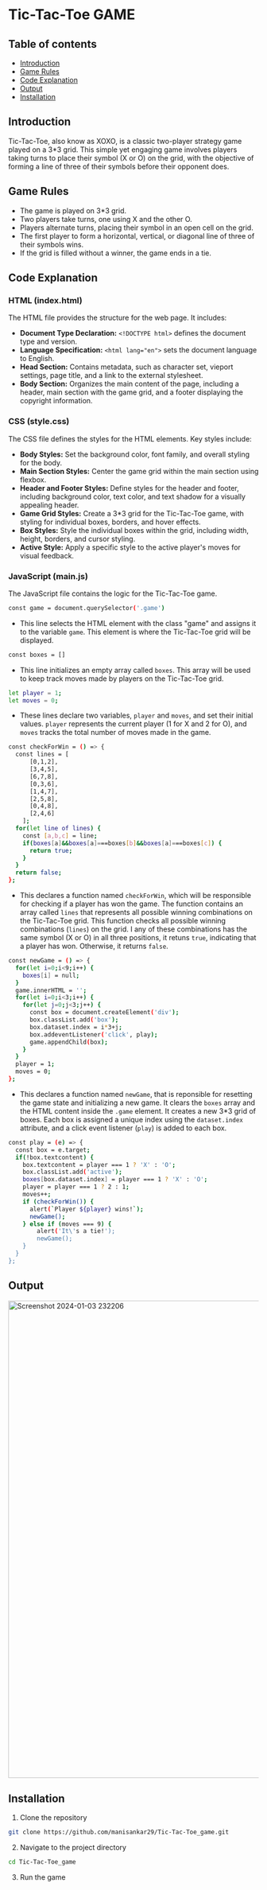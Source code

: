 # Tic-Tac-Toe GAME

## Table of contents

- [Introduction](#introduction)
- [Game Rules](#game-rules)
- [Code Explanation](#code-explanation)
- [Output](#output)
- [Installation](#installation)

## Introduction 

Tic-Tac-Toe, also know as XOXO, is a classic two-player strategy game played on a 3*3 grid. This simple yet engaging game involves players taking turns to place their symbol (X or O) on the grid, with the objective of forming a line of three of their symbols before their opponent does.

## Game Rules

- The game is played on 3*3 grid.
- Two players take turns, one using X and the other O.
- Players alternate turns, placing their symbol in an open cell on the grid.
- The first player to form a horizontal, vertical, or diagonal line of three of their symbols wins.
- If the grid is filled without a winner, the game ends in a tie.

## Code Explanation

### HTML (index.html)

The HTML file provides the structure for the web page. It includes:

- **Document Type Declaration:** `<!DOCTYPE html>` defines the document type and version.
- **Language Specification:** `<html lang="en">` sets the document language to English.
- **Head Section:** Contains metadata, such as character set, vieport settings, page title, and a link to the external stylesheet.
- **Body Section:** Organizes the main content of the page, including a header, main section with the game grid, and a footer displaying the copyright information.

### CSS (style.css)

The CSS file defines the styles for the HTML elements. Key styles include:

- **Body Styles:** Set the background color, font family, and overall styling for the body.
- **Main Section Styles:** Center the game grid within the main section using flexbox.
- **Header and Footer Styles:** Define styles for the header and footer, including background color, text color, and text shadow for a visually appealing header.
- **Game Grid Styles:** Create a 3*3 grid for the Tic-Tac-Toe game, with styling for individual boxes, borders, and hover effects.
- **Box Styles:** Style the individual boxes within the grid, including width, height, borders, and cursor styling.
- **Active Style:** Apply a specific style to the active player's moves for visual feedback.

### JavaScript (main.js)

The JavaScript file contains the logic for the Tic-Tac-Toe game. 
  
```bash
const game = document.querySelector('.game')
```

- This line selects the HTML element with the class "game" and assigns it to the variable `game`. This element is where the Tic-Tac-Toe grid will be displayed.

```bash
const boxes = []
```

- This line initializes an empty array called `boxes`. This array will be used to keep track moves made by players on the Tic-Tac-Toe grid.

```bash
let player = 1;
let moves = 0;
```

- These lines declare two variables, `player` and `moves`, and set their initial values. `player` represents the current player (1 for X and 2 for O), and `moves` tracks the total number of moves made in the game.

```bash
const checkForWin = () => {
  const lines = [
      [0,1,2],
      [3,4,5],
      [6,7,8],
      [0,3,6],
      [1,4,7],
      [2,5,8],
      [0,4,8],
      [2,4,6]
    ];
  for(let line of lines) {
    const [a,b,c] = line;
    if(boxes[a]&&boxes[a]===boxes[b]&&boxes[a]===boxes[c]) {
      return true;
    }
  }
  return false;
};
```

- This declares a function named `checkForWin`, which will be responsible for checking if a player has won the game. The function contains an array called `lines` that represents all possible winning combinations on the Tic-Tac-Toe grid. This function checks all possible winning combinations (`lines`) on the grid. I any of these combinations has the same symbol (X or O) in all three positions, it retuns `true`, indicating that a player has won. Otherwise, it returns `false`.
  
```bash
const newGame = () => {
  for(let i=0;i<9;i++) {
    boxes[i] = null;
  }
  game.innerHTML = '';
  for(let i=0;i<3;i++) {
    for(let j=0;j<3;j++) {
      const box = document.createElement('div');
      box.classList.add('box');
      box.dataset.index = i*3+j;
      box.addeventListener('click', play);
      game.appendChild(box);
    }
  }
  player = 1;
  moves = 0;
};
```

- This declares a function named `newGame`, that is reponsible for resetting the game state and initializing a new game. It clears the `boxes` array and the HTML content inside the `.game` element. It creates a new 3*3 grid of boxes. Each box is assigned a unique index using the `dataset.index` attribute, and a click event listener (`play`) is added to each box.

```bash
const play = (e) => {
  const box = e.target;
  if(!box.textcontent) {
    box.textcontent = player === 1 ? 'X' : 'O';
    box.classList.add('active');
    boxes[box.dataset.index] = player === 1 ? 'X' : 'O';
    player = player === 1 ? 2 : 1;
    moves++;
    if (checkForWin()) {
      alert(`Player ${player} wins!`);
      newGame();
    } else if (moves === 9) {
        alert('It\'s a tie!');
        newGame();
    }
  }
};
```

## Output

<img width="960" alt="Screenshot 2024-01-03 232206" src="https://github.com/manisankar29/Tic-Tac-Toe_game/assets/138246745/09fe6e03-6040-4b26-87e6-55e2d04cd62b">

## Installation

1. Clone the repository

```bash
git clone https://github.com/manisankar29/Tic-Tac-Toe_game.git
```

2. Navigate to the project directory

```bash
cd Tic-Tac-Toe_game
```

3. Run the game
